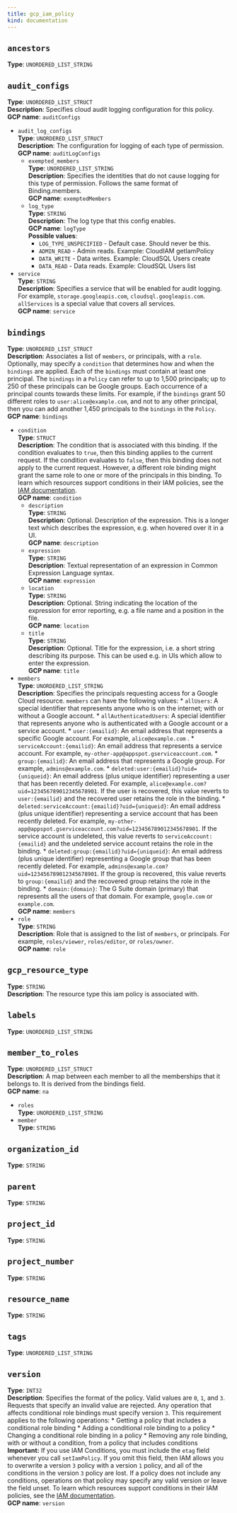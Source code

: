 ```yaml
---
title: gcp_iam_policy
kind: documentation
---
```


## `ancestors`
**Type**: `UNORDERED_LIST_STRING`<br>
## `audit_configs`
  **Type**: `UNORDERED_LIST_STRUCT`<br>
  **Description**: Specifies cloud audit logging configuration for this policy.<br>
  **GCP name**: `auditConfigs`
   - `audit_log_configs`<br>
      **Type**: `UNORDERED_LIST_STRUCT`<br>
      **Description**: The configuration for logging of each type of permission.<br>
      **GCP name**: `auditLogConfigs`
       - `exempted_members`<br>
        **Type**: `UNORDERED_LIST_STRING`<br>
            **Description**: Specifies the identities that do not cause logging for this type of permission. Follows the same format of Binding.members.<br>
            **GCP name**: `exemptedMembers`<br>
       - `log_type`<br>
        **Type**: `STRING`<br>
            **Description**: The log type that this config enables. <br>
            **GCP name**: `logType`<br>
                **Possible values**:<br>
          - `LOG_TYPE_UNSPECIFIED` - Default case. Should never be this.<br>
          - `ADMIN_READ` - Admin reads. Example: CloudIAM getIamPolicy<br>
          - `DATA_WRITE` - Data writes. Example: CloudSQL Users create<br>
          - `DATA_READ` - Data reads. Example: CloudSQL Users list<br>
   - `service`<br>
    **Type**: `STRING`<br>
        **Description**: Specifies a service that will be enabled for audit logging. For example, `storage.googleapis.com`, `cloudsql.googleapis.com`. `allServices` is a special value that covers all services.<br>
        **GCP name**: `service`<br>
## `bindings`
  **Type**: `UNORDERED_LIST_STRUCT`<br>
  **Description**: Associates a list of `members`, or principals, with a `role`. Optionally, may specify a `condition` that determines how and when the `bindings` are applied. Each of the `bindings` must contain at least one principal. The `bindings` in a `Policy` can refer to up to 1,500 principals; up to 250 of these principals can be Google groups. Each occurrence of a principal counts towards these limits. For example, if the `bindings` grant 50 different roles to `user:alice@example.com`, and not to any other principal, then you can add another 1,450 principals to the `bindings` in the `Policy`.<br>
  **GCP name**: `bindings`
   - `condition`<br>
      **Type**: `STRUCT`<br>
      **Description**: The condition that is associated with this binding. If the condition evaluates to `true`, then this binding applies to the current request. If the condition evaluates to `false`, then this binding does not apply to the current request. However, a different role binding might grant the same role to one or more of the principals in this binding. To learn which resources support conditions in their IAM policies, see the [IAM documentation][1].<br>
      **GCP name**: `condition`
       - `description`<br>
        **Type**: `STRING`<br>
            **Description**: Optional. Description of the expression. This is a longer text which describes the expression, e.g. when hovered over it in a UI.<br>
            **GCP name**: `description`<br>
       - `expression`<br>
        **Type**: `STRING`<br>
            **Description**: Textual representation of an expression in Common Expression Language syntax.<br>
            **GCP name**: `expression`<br>
       - `location`<br>
        **Type**: `STRING`<br>
            **Description**: Optional. String indicating the location of the expression for error reporting, e.g. a file name and a position in the file.<br>
            **GCP name**: `location`<br>
       - `title`<br>
        **Type**: `STRING`<br>
            **Description**: Optional. Title for the expression, i.e. a short string describing its purpose. This can be used e.g. in UIs which allow to enter the expression.<br>
            **GCP name**: `title`<br>
   - `members`<br>
    **Type**: `UNORDERED_LIST_STRING`<br>
        **Description**: Specifies the principals requesting access for a Google Cloud resource. `members` can have the following values: * `allUsers`: A special identifier that represents anyone who is on the internet; with or without a Google account. * `allAuthenticatedUsers`: A special identifier that represents anyone who is authenticated with a Google account or a service account. * `user:{emailid}`: An email address that represents a specific Google account. For example, `alice@example.com` . * `serviceAccount:{emailid}`: An email address that represents a service account. For example, `my-other-app@appspot.gserviceaccount.com`. * `group:{emailid}`: An email address that represents a Google group. For example, `admins@example.com`. * `deleted:user:{emailid}?uid={uniqueid}`: An email address (plus unique identifier) representing a user that has been recently deleted. For example, `alice@example.com?uid=123456789012345678901`. If the user is recovered, this value reverts to `user:{emailid}` and the recovered user retains the role in the binding. * `deleted:serviceAccount:{emailid}?uid={uniqueid}`: An email address (plus unique identifier) representing a service account that has been recently deleted. For example, `my-other-app@appspot.gserviceaccount.com?uid=123456789012345678901`. If the service account is undeleted, this value reverts to `serviceAccount:{emailid}` and the undeleted service account retains the role in the binding. * `deleted:group:{emailid}?uid={uniqueid}`: An email address (plus unique identifier) representing a Google group that has been recently deleted. For example, `admins@example.com?uid=123456789012345678901`. If the group is recovered, this value reverts to `group:{emailid}` and the recovered group retains the role in the binding. * `domain:{domain}`: The G Suite domain (primary) that represents all the users of that domain. For example, `google.com` or `example.com`. <br>
        **GCP name**: `members`<br>
   - `role`<br>
    **Type**: `STRING`<br>
        **Description**: Role that is assigned to the list of `members`, or principals. For example, `roles/viewer`, `roles/editor`, or `roles/owner`.<br>
        **GCP name**: `role`<br>
## `gcp_resource_type`
**Type**: `STRING`<br>
    **Description**: The resource type this iam policy is associated with.<br>
## `labels`
**Type**: `UNORDERED_LIST_STRING`<br>
## `member_to_roles`
  **Type**: `UNORDERED_LIST_STRUCT`<br>
  **Description**: A map between each member to all the memberships that it belongs to. It is derived from the bindings field.<br>
  **GCP name**: `na`
   - `roles`<br>
    **Type**: `UNORDERED_LIST_STRING`<br>
   - `member`<br>
    **Type**: `STRING`<br>
## `organization_id`
**Type**: `STRING`<br>
## `parent`
**Type**: `STRING`<br>
## `project_id`
**Type**: `STRING`<br>
## `project_number`
**Type**: `STRING`<br>
## `resource_name`
**Type**: `STRING`<br>
## `tags`
**Type**: `UNORDERED_LIST_STRING`<br>
## `version`
**Type**: `INT32`<br>
    **Description**: Specifies the format of the policy. Valid values are `0`, `1`, and `3`. Requests that specify an invalid value are rejected. Any operation that affects conditional role bindings must specify version `3`. This requirement applies to the following operations: * Getting a policy that includes a conditional role binding * Adding a conditional role binding to a policy * Changing a conditional role binding in a policy * Removing any role binding, with or without a condition, from a policy that includes conditions **Important:** If you use IAM Conditions, you must include the `etag` field whenever you call `setIamPolicy`. If you omit this field, then IAM allows you to overwrite a version `3` policy with a version `1` policy, and all of the conditions in the version `3` policy are lost. If a policy does not include any conditions, operations on that policy may specify any valid version or leave the field unset. To learn which resources support conditions in their IAM policies, see the [IAM documentation][1].<br>
    **GCP name**: `version`<br>

[1]: https://cloud.google.com/iam/help/conditions/resource-policies
